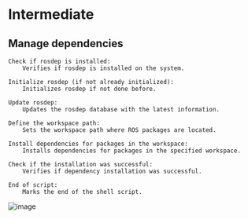 # Intermediate

## Manage dependencies
    Check if rosdep is installed:
        Verifies if rosdep is installed on the system.

    Initialize rosdep (if not already initialized):
        Initializes rosdep if not done before.

    Update rosdep:
        Updates the rosdep database with the latest information.

    Define the workspace path:
        Sets the workspace path where ROS packages are located.

    Install dependencies for packages in the workspace:
        Installs dependencies for packages in the specified workspace.

    Check if the installation was successful:
        Verifies if dependency installation was successful.

    End of script:
        Marks the end of the shell script.
![image](https://github.com/asadbekkhoshimov/Smart-Mobility-Engineering-Lab/assets/84382619/522b7062-7fcd-49ac-aed6-62b19227984d)

